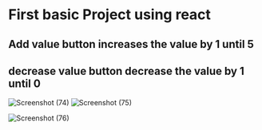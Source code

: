 <h1>First basic Project using react</h1>
<h2>Add value button increases the value by 1 until 5</h2>
<h2>decrease value button decrease the value by 1 until 0</h2>


![Screenshot (74)](https://github.com/user-attachments/assets/04a4d1cc-6e5e-4e63-bfa5-d41b0666996b)
![Screenshot (75)](https://github.com/user-attachments/assets/e9dbe6f0-719d-4fa1-8611-343d8d370c3f)

![Screenshot (76)](https://github.com/user-attachments/assets/561ba45a-ccc9-4751-800f-bd29f5f16c9f)
